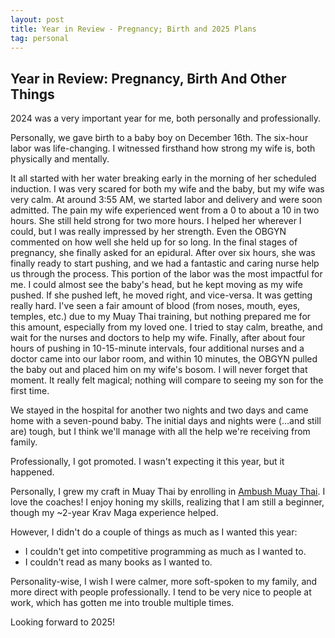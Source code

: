 ```yaml
---
layout: post
title: Year in Review - Pregnancy; Birth and 2025 Plans
tag: personal
---
```


## Year in Review: Pregnancy, Birth And Other Things

2024 was a very important year for me, both personally and professionally.

Personally, we gave birth to a baby boy on December 16th. The six-hour labor was life-changing. I witnessed firsthand how strong my wife is, both physically and mentally.

It all started with her water breaking early in the morning of her scheduled induction. I was very scared for both my wife and the baby, but my wife was very calm. At around 3:55 AM, we started labor and delivery and were soon admitted. The pain my wife experienced went from a 0 to about a 10 in two hours. She still held strong for two more hours. I helped her wherever I could, but I was really impressed by her strength. Even the OBGYN commented on how well she held up for so long. In the final stages of pregnancy, she finally asked for an epidural. After over six hours, she was finally ready to start pushing, and we had a fantastic and caring nurse help us through the process. This portion of the labor was the most impactful for me. I could almost see the baby's head, but he kept moving as my wife pushed.  If she pushed left, he moved right, and vice-versa. It was getting really hard. I've seen a fair amount of blood (from noses, mouth, eyes, temples, etc.) due to my Muay Thai training, but nothing prepared me for this amount, especially from my loved one. I tried to stay calm, breathe, and wait for the nurses and doctors to help my wife. Finally, after about four hours of pushing in 10-15-minute intervals, four additional nurses and a doctor came into our labor room, and within 10 minutes, the OBGYN pulled the baby out and placed him on my wife's bosom. I will never forget that moment. It really felt magical; nothing will compare to seeing my son for the first time.

We stayed in the hospital for another two nights and two days and came home with a seven-pound baby. The initial days and nights were (…and still are) tough, but I think we'll manage with all the help we're receiving from family.

Professionally, I got promoted. I wasn't expecting it this year, but it happened.

Personally, I grew my craft in Muay Thai by enrolling in [Ambush Muay Thai](https://www.ambushmuaythai.com/). I love the coaches! I enjoy honing my skills, realizing that I am still a beginner, though my ~2-year Krav Maga experience helped.

However, I didn't do a couple of things as much as I wanted this year:
  - I couldn't get into competitive programming as much as I wanted to.
  - I couldn't read as many books as I wanted to.

Personality-wise, I wish I were calmer, more soft-spoken to my family, and more direct with people professionally. I tend to be very nice to people at work, which has gotten me into trouble multiple times.

Looking forward to 2025!
